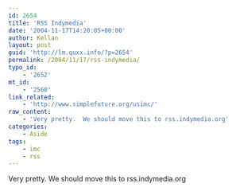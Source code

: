 ```yaml
---
id: 2654
title: 'RSS Indymedia'
date: '2004-11-17T14:20:05+00:00'
author: Kellan
layout: post
guid: 'http://lm.quxx.info/?p=2654'
permalink: /2004/11/17/rss-indymedia/
typo_id:
    - '2652'
mt_id:
    - '2560'
link_related:
    - 'http://www.simplefuture.org/usimc/'
raw_content:
    - 'Very pretty.  We should move this to rss.indymedia.org'
categories:
    - Aside
tags:
    - imc
    - rss
---
```


Very pretty. We should move this to rss.indymedia.org